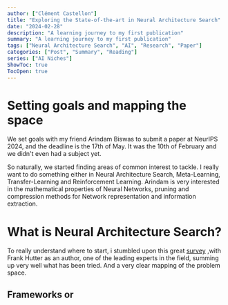 ```yaml
---
author: ["Clément Castellon"]
title: "Exploring the State-of-the-art in Neural Architecture Search"
date: "2024-02-28"
description: "A learning journey to my first publication"
summary: "A learning journey to my first publication"
tags: ["Neural Architecture Search", "AI", "Research", "Paper"]
categories: ["Post", "Summary", "Reading"]
series: ["AI Niches"]
ShowToc: true
TocOpen: true
---
```


# Setting goals and mapping the space

We set goals with my friend Arindam Biswas to submit a paper at NeurIPS 2024, and the deadline is the 17th of May. It was the 10th of February and we didn't even had a subject yet.

So naturally, we started finding areas of common interest to tackle. I really want to do something either in Neural Architecture Search, Meta-Learning, Transfer-Learning and Reinforcement Learning. Arindam is very interested in the mathematical properties of Neural Networks, pruning and compression methods for Network representation and information extraction.


# What is Neural Architecture Search?

To really understand where to start, i stumbled upon this great [survey](https://arxiv.org/abs/2301.08727) ,with Frank Hutter as an author, one of the leading experts in the field, summing up very well what has been tried. And a very clear mapping of the problem space.


## Frameworks or 
